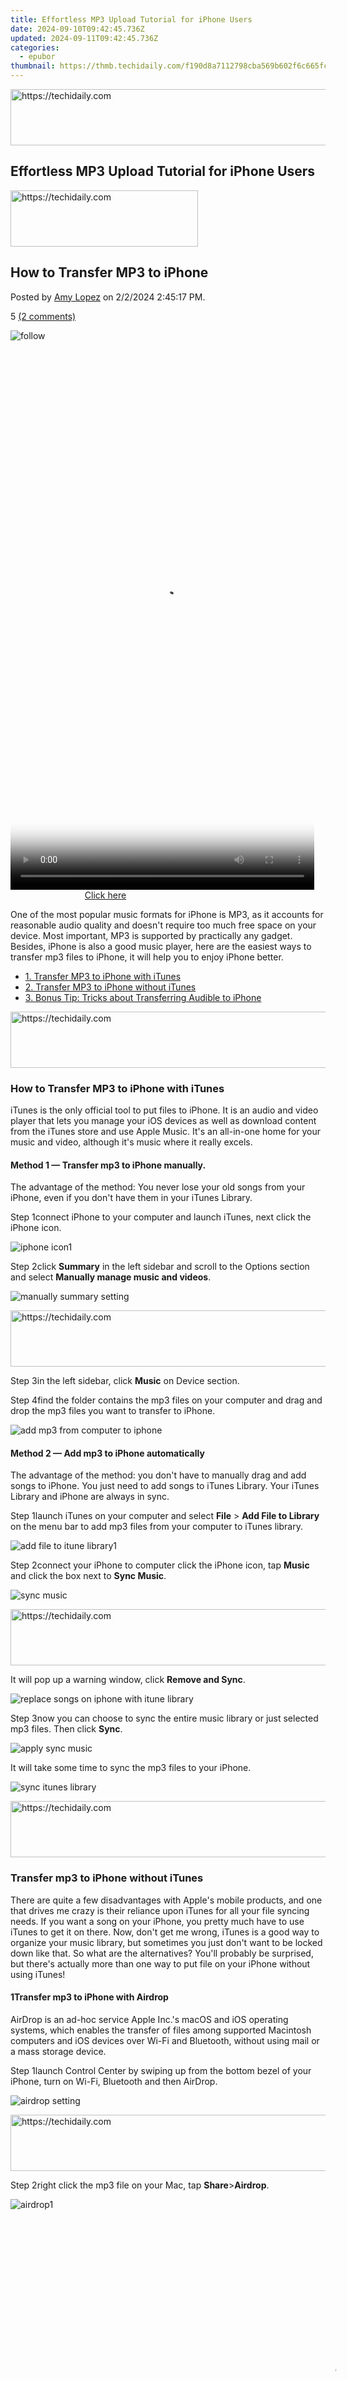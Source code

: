 ```yaml
---
title: Effortless MP3 Upload Tutorial for iPhone Users
date: 2024-09-10T09:42:45.736Z
updated: 2024-09-11T09:42:45.736Z
categories:
  - epubor
thumbnail: https://thmb.techidaily.com/f190d8a7112798cba569b602f6c665fc16f642849f8a20bc7170c2547e3c8b5d.jpg
---
```






<!-- affiliate ads begin -->
<a href="https://ephamedtechinc.pxf.io/c/5597632/2135476/26400" target="_top" id="2135476">
  <img src="//a.impactradius-go.com/display-ad/26400-2135476" border="0" alt="https://techidaily.com" width="728" height="90"/>
</a>
<img height="0" width="0" src="https://ephamedtechinc.pxf.io/i/5597632/2135476/26400" style="position:absolute;visibility:hidden;" border="0" />
<!-- affiliate ads end -->




## Effortless MP3 Upload Tutorial for iPhone Users





<!-- affiliate ads begin -->
<a href="https://wigfever.sjv.io/c/5597632/2005196/22899" target="_top" id="2005196">
  <img src="//a.impactradius-go.com/display-ad/22899-2005196" border="0" alt="https://techidaily.com" width="300" height="90"/>
</a>
<img height="0" width="0" src="https://wigfever.sjv.io/i/5597632/2005196/22899" style="position:absolute;visibility:hidden;" border="0" />
<!-- affiliate ads end -->




## How to Transfer MP3 to iPhone

Posted by [Amy Lopez](https://shorturl.at/bmsEO) on 2/2/2024 2:45:17 PM.

5 [(2 comments)](http://www.epubor.com/#comment-area) 



![follow](http://www.epubor.com/images/follow.png)





<!-- affiliate ads begin -->
<span id="1899850">
					<video width="486" height="864" style="cursor:pointer"
           poster="//a.impactradius-go.com/display-clicktoplayimage/1899850.png"
           onclick="if(!this.playClicked){this.play();this.setAttribute('controls',true);this.playClicked=true;}">
	   <source src="//a.impactradius-go.com/display-ad/14483-1899850">
	   <img src="//a.impactradius-go.com/display-clicktoplayimage/1899850.png" style="border: none; height: 100%; width: 100%; object-fit: contain">
	</video>
	<div style="width:304px;text-align:center"><a href="javascript:window.open(decodeURIComponent('https%3A%2F%2Felectronicx.pxf.io%2Fc%2F5597632%2F1899850%2F14483'), '_blank');void(0);">Click here</a></div>
</span>
<img height="0" width="0" src="https://imp.pxf.io/i/5597632/1899850/14483" style="position:absolute;visibility:hidden;" border="0" />
<!-- affiliate ads end -->




[](https://twitter.com/intent/tweet?) 

One of the most popular music formats for iPhone is MP3, as it accounts for reasonable audio quality and doesn't require too much free space on your device. Most important, MP3 is supported by practically any gadget. Besides, iPhone is also a good music player, here are the easiest ways to transfer mp3 files to iPhone, it will help you to enjoy iPhone better. 

* [1\. Transfer MP3 to iPhone with iTunes](https://tools.techidaily.com/epubor/products/)
* [2\. Transfer MP3 to iPhone without iTunes](https://tools.techidaily.com/epubor/products/)
* [3\. Bonus Tip: Tricks about Transferring Audible to iPhone](https://tools.techidaily.com/epubor/products/)





<!-- affiliate ads begin -->
<a href="https://ephamedtechinc.pxf.io/c/5597632/2120863/26400?prodsku=Mercury" target="_top" id="2120863">
  <img src="//a.impactradius-go.com/display-ad/26400-2120863" border="0" alt="https://techidaily.com" width="728" height="90"/>
</a>
<img height="0" width="0" src="https://ephamedtechinc.pxf.io/i/5597632/2120863/26400?prodsku=Mercury" style="position:absolute;visibility:hidden;" border="0" />
<!-- affiliate ads end -->




### How to Transfer MP3 to iPhone with iTunes

iTunes is the only official tool to put files to iPhone. It is an audio and video player that lets you manage your iOS devices as well as download content from the iTunes store and use Apple Music. It's an all-in-one home for your music and video, although it's music where it really excels.

#### Method 1 — Transfer mp3 to iPhone manually.

The advantage of the method: You never lose your old songs from your iPhone, even if you don't have them in your iTunes Library. 

Step 1connect iPhone to your computer and launch iTunes, next click the iPhone icon.

![iphone icon1](http://www.epubor.com/images/uppic/iphone-icon1.png)

Step 2click **Summary** in the left sidebar and scroll to the Options section and select **Manually manage music and videos**. 

![manually summary setting](http://www.epubor.com/images/uppic/manually-summary-setting.png)





<!-- affiliate ads begin -->
<a href="https://ephamedtechinc.pxf.io/c/5597632/2123511/26400" target="_top" id="2123511">
  <img src="//a.impactradius-go.com/display-ad/26400-2123511" border="0" alt="https://techidaily.com" width="728" height="90"/>
</a>
<img height="0" width="0" src="https://ephamedtechinc.pxf.io/i/5597632/2123511/26400" style="position:absolute;visibility:hidden;" border="0" />
<!-- affiliate ads end -->




Step 3in the left sidebar, click **Music** on Device section.

Step 4find the folder contains the mp3 files on your computer and drag and drop the mp3 files you want to transfer to iPhone.

![add mp3 from computer to iphone](http://www.epubor.com/images/uppic/add-mp3-from-computer-to-iphone.png)

#### Method 2 — Add mp3 to iPhone automatically

The advantage of the method: you don't have to manually drag and add songs to iPhone. You just need to add songs to iTunes Library. Your iTunes Library and iPhone are always in sync. 

Step 1launch iTunes on your computer and select **File** \> **Add File to Library** on the menu bar to add mp3 files from your computer to iTunes library.

![add file to itune library1](http://www.epubor.com/images/uppic/add-file-to-itune-library1.png)

Step 2connect your iPhone to computer click the iPhone icon, tap **Music** and click the box next to **Sync Music**. 

![sync music](http://www.epubor.com/images/uppic/sync-music.png)





<!-- affiliate ads begin -->
<a href="https://unicoeye.pxf.io/c/5597632/2134248/18498" target="_top" id="2134248">
  <img src="//a.impactradius-go.com/display-ad/18498-2134248" border="0" alt="https://techidaily.com" width="728" height="90"/>
</a>
<img height="0" width="0" src="https://unicoeye.pxf.io/i/5597632/2134248/18498" style="position:absolute;visibility:hidden;" border="0" />
<!-- affiliate ads end -->




It will pop up a warning window, click **Remove and Sync**.

![replace songs on iphone with itune library](http://www.epubor.com/images/uppic/replace-songs-on-iphone-with-itune-library.png)

Step 3now you can choose to sync the entire music library or just selected mp3 files. Then click **Sync**. 

![apply sync music](http://www.epubor.com/images/uppic/apply-sync-music.png)

It will take some time to sync the mp3 files to your iPhone.

![sync itunes library](http://www.epubor.com/images/uppic/sync-itunes-library.png)





<!-- affiliate ads begin -->
<a href="https://ephamedtechinc.pxf.io/c/5597632/2130532/26400" target="_top" id="2130532">
  <img src="//a.impactradius-go.com/display-ad/26400-2130532" border="0" alt="https://techidaily.com" width="728" height="90"/>
</a>
<img height="0" width="0" src="https://ephamedtechinc.pxf.io/i/5597632/2130532/26400" style="position:absolute;visibility:hidden;" border="0" />
<!-- affiliate ads end -->




### Transfer mp3 to iPhone without iTunes

There are quite a few disadvantages with Apple's mobile products, and one that drives me crazy is their reliance upon iTunes for all your file syncing needs. If you want a song on your iPhone, you pretty much have to use iTunes to get it on there. Now, don't get me wrong, iTunes is a good way to organize your music library, but sometimes you just don't want to be locked down like that. So what are the alternatives? You'll probably be surprised, but there's actually more than one way to put file on your iPhone without using iTunes!

#### 1Transfer mp3 to iPhone with Airdrop

AirDrop is an ad-hoc service Apple Inc.'s macOS and iOS operating systems, which enables the transfer of files among supported Macintosh computers and iOS devices over Wi-Fi and Bluetooth, without using mail or a mass storage device.

Step 1launch Control Center by swiping up from the bottom bezel of your iPhone, turn on Wi-Fi, Bluetooth and then AirDrop. 

![airdrop setting](http://www.epubor.com/images/uppic/airdrop-setting.png)





<!-- affiliate ads begin -->
<a href="https://appsumo.8odi.net/c/5597632/2123726/7443" target="_top" id="2123726">
  <img src="//a.impactradius-go.com/display-ad/7443-2123726" border="0" alt="https://techidaily.com" width="600" height="90"/>
</a>
<img height="0" width="0" src="https://appsumo.8odi.net/i/5597632/2123726/7443" style="position:absolute;visibility:hidden;" border="0" />
<!-- affiliate ads end -->




Step 2right click the mp3 file on your Mac, tap **Share**\>**Airdrop**. 

![airdrop1](http://www.epubor.com/images/uppic/airdrop1.png)





<!-- affiliate ads begin -->
<span id="1155462">
					<video width="1024" height="576" style="cursor:pointer"
           poster="//a.impactradius-go.com/display-clicktoplayimage/1155462.png"
           onclick="if(!this.playClicked){this.play();this.setAttribute('controls',true);this.playClicked=true;}">
	   <source src="//a.impactradius-go.com/display-ad/14559-1155462">
	   <img src="//a.impactradius-go.com/display-clicktoplayimage/1155462.png" style="border: none; height: 100%; width: 100%; object-fit: contain">
	</video>
	<div style="width:640px;text-align:center"><a href="javascript:window.open(decodeURIComponent('https%3A%2F%2Fpropmoneyinc.pxf.io%2Fc%2F5597632%2F1155462%2F14559'), '_blank');void(0);">Click here</a></div>
</span>
<img height="0" width="0" src="https://imp.pxf.io/i/5597632/1155462/14559" style="position:absolute;visibility:hidden;" border="0" />
<!-- affiliate ads end -->




Step 3in the pop up window, your iPhone will be displayed there. Then click the user name of your iPhone. Next the mp3 file will start transferring to your iPhone.

![airdrop iphone](http://www.epubor.com/images/uppic/airdrop-iphone.png)





<!-- affiliate ads begin -->
<a href="https://aligracehair.sjv.io/c/5597632/2135365/19272" target="_top" id="2135365">
  <img src="//a.impactradius-go.com/display-ad/19272-2135365" border="0" alt="https://techidaily.com" width="125" height="90"/>
</a>
<img height="0" width="0" src="https://aligracehair.sjv.io/i/5597632/2135365/19272" style="position:absolute;visibility:hidden;" border="0" />
<!-- affiliate ads end -->




Step 4on your iPhone, it will pop up a window, please tap Accept and choose the appropriate player to listen to it.

![accept](http://www.epubor.com/images/uppic/accept.png)

With AirDrop, you can instantly share your photos, videos, documents, and more with other Apple devices nearby.

#### 2Transfer mp3 to iPhone with Dropbox

Dropbox is a file hosting service that offers cloud storage, file synchronization, personal cloud, and client software. Dropbox creates a special folder on the user's computer, the contents of which are then synchronized to Dropbox's servers and to other computers and devices that the user has installed Dropbox on, keeping the same files up-to-date on all devices.

Step 1Log in your Dropbox account on your computer. 

Step 2Click Upload files to add your mp3 files to Dropbox.

![upload mp3 to dropbox](http://www.epubor.com/images/uppic/upload-mp3-to-dropbox.png)





<!-- affiliate ads begin -->
<a href="https://ephamedtechinc.pxf.io/c/5597632/2123508/26400" target="_top" id="2123508">
  <img src="//a.impactradius-go.com/display-ad/26400-2123508" border="0" alt="https://techidaily.com" width="728" height="90"/>
</a>
<img height="0" width="0" src="https://ephamedtechinc.pxf.io/i/5597632/2123508/26400" style="position:absolute;visibility:hidden;" border="0" />
<!-- affiliate ads end -->




Step 3Open Dropbox on your iPhone and log in your account, then you will find the transfer mp3\. You can listen to it right away by just clicking the title.

![dropbox on iphone](http://www.epubor.com/images/uppic/dropbox-on-iphone.png)

This method works for all cloud service besides Dropbox.

#### 3Transfer mp3 to iPhone with VLC

[VLC](https://www.videolan.org/) is a powerful media player that plays most of today's media and video formats. The new version VLC includes the WiFi Upload feature, which lets you wirelessly upload files to your iOS device from a Web browser. Make sure your iOS device is on the same Wi-Fi network as the computer you'll be uploading from.

Step 1download VLC Media Player from the App Store to your iPhone.

Step 2tap the VLC logo in the top left corner. Click Sharing via WiFi in the left sidebar to turn it on. 

![turn on sharing via wifi](http://www.epubor.com/images/uppic/turn-on-sharing-via-wifi.png)

Step 3enter the IP address of the VLC server running on your iOS device in the Web browser of your computer.

Step 4click on the "+" button or drag-and-drop your mp3 files into the browser.

![sharing via wifi](http://www.epubor.com/images/uppic/sharing-via-wifi.png)

Step 5open VLC Media Player on iPhone, you will see the transferred mp3 displayed on the main window. You can listen to mp3 file just by clicking the file title.

![mp3 on vlc](http://www.epubor.com/images/uppic/mp3-on-vlc.png)





<!-- affiliate ads begin -->
<a href="https://review-au.sjv.io/c/5597632/2098700/14409" target="_top" id="2098700">
  <img src="//a.impactradius-go.com/display-ad/14409-2098700" border="0" alt="https://techidaily.com" width="160" height="90"/>
</a>
<img height="0" width="0" src="https://review-au.sjv.io/i/5597632/2098700/14409" style="position:absolute;visibility:hidden;" border="0" />
<!-- affiliate ads end -->




#### 4Transfer mp3 to iPhone with Email

Transferring mp3 to iPhone with email is also one of the easiest method. You just need to upload the mp3 as the attachment file and send to the other email address of yours. Then open the mp3 file on the other email and start listening to it after downloading it.

### Bonus: Tips and Tricks about Transferring Audible Books to iPhone

Audible is the United States' largest audio book producer and retailer. And audiobooks purchased from Audible usually comes with DRM protection, which is annoying for some people and you can only listen to the purchased audiobooks via Audible for iOS on iPhone. Some users may also want to share their audiobook with their family member or friends. Luckily for you, the above methods of transferring mp3 to iPhone works perfect your iPhone as long as you can convert Audible books to mp3\. Next we are going to introduce you the most powerful Audible Converter in the market to help you convert Audible to mp3\. 

First, download [Audible Converter](https://tools.techidaily.com/epubor/audible-converter/) to your computer and launch it.

Second, add your downloaded Audible books to Audible Converter by clicking Add button or simply dragging and dropping them to the main window.

Third, choose mp3 as the output format and click **Convert to MP3**. Voila, you can get the mp3 format audiobooks. Then try the above methods to transfer the mp3 file to your iPhone.

![convert-to-mp3-via-audible-converter](http://www.epubor.com/images/uppic/convert-to-mp3-via-audible-converter-01.png)

Epubor Audible Converter is the most efficiently and powerful Audible DRM Removal as well as Audible Converter in the market. Good news is that you can try the free trial version of their software, what's even cool is that you can get the money back within one month after you place the order if the software doesn't do the job. Why not give it a try?

Download Epubor Audible Converter for Free

[](https://tools.techidaily.com/epubor/audible-converter/) [](https://tools.techidaily.com/epubor/audible-converter/) 

### Conclusion

In the above guides, I have recommend you a few free solutions to put mp3 files to iPhone with and without using iTunes, try them one by one to improve your iPhone data management skills and enjoy iPhone better.

Suggested reading

* [How to Remove DRM from Google Play Books](https://tools.techidaily.com/epubor/products/)
* [How to Convert Kindle KFX to Epub/PDF/Mobi with Calibre](https://tools.techidaily.com/epubor/products/)
* [The Official Guide to Convert Audible to MP3](https://tools.techidaily.com/epubor/products/)

![author](http://www.epubor.com/images/uppic/Hillary.png)

[Amy Lopez](https://shorturl.at/bmsEO) crafts informative articles on eBooks and eReaders, uncovering optimal methods to enhance your eBook reading experience, and eagerly shares her findings with you.

SHARING IS GREAT!

[Tweet](https://twitter.com/share) 

[SAVE PAGE AS PDF](https://tools.techidaily.com/epubor/transfer/) 



2 Comments

[reply](https://tools.techidaily.com/epubor/products/) 

[reply](https://tools.techidaily.com/epubor/products/) 

dell error code 2000-0333

[Re:How to Transfer MP3 to iPhone](https://tools.techidaily.com/epubor/products/)

04/20/2019 14:16:14

This post is good but it is not an easy way to transfer music to iTunes if you search on the web you must get a better idea https://errorcode0x.com/solved-dell-error-code-2000-0333/ and also a clear idea how to transfer mp3 music to iTunes.

[reply](https://tools.techidaily.com/epubor/products/) 

Leo

[Re:How to Transfer MP3 to iPhone](https://tools.techidaily.com/epubor/products/)

01/10/2020 02:11:08

Thank you, thank you, thank you! The option to manually transfer files with iTunes, without syncing the library is gold!

[reply](https://tools.techidaily.com/epubor/products/) 

Leave a comment

| Rating |  |
| ------ |  |

| YourName | \*  1 to 50 chars |
| -------- | ----------------- |

| email | Internet Email |
| ----- | -------------- |

| Comments | UBB Editor |
| -------- | ---------- |

<ins class="adsbygoogle"
     style="display:block"
     data-ad-format="autorelaxed"
     data-ad-client="ca-pub-7571918770474297"
     data-ad-slot="1223367746"></ins>



<ins class="adsbygoogle"
     style="display:block"
     data-ad-client="ca-pub-7571918770474297"
     data-ad-slot="8358498916"
     data-ad-format="auto"
     data-full-width-responsive="true"></ins>

<span class="atpl-alsoreadstyle">Also read:</span>
<div><ul>
<li><a href="https://facebook-record-videos.techidaily.com/new-2024-approved-achieving-excellent-illumination-on-youtube-videos/"><u>[New] 2024 Approved  Achieving Excellent Illumination on YouTube Videos</u></a></li>
<li><a href="https://fox-http.techidaily.com/new-2024-approved-perfecting-your-voice-with-the-ultimate-guide-to-morphvox-modification/"><u>[New] 2024 Approved  Perfecting Your Voice with the Ultimate Guide to MorphVOX Modification</u></a></li>
<li><a href="https://screen-capture.techidaily.com/new-in-2024-from-beginner-to-pro-essential-steps-in-recording-with-logitech-cameras/"><u>[New] In 2024, From Beginner to Pro  Essential Steps in Recording with Logitech Cameras</u></a></li>
<li><a href="https://some-approaches.techidaily.com/new-the-full-spectrum-slomo-recording-app-evaluation/"><u>[New] The Full Spectrum SloMo Recording App Evaluation</u></a></li>
<li><a href="https://extra-hints.techidaily.com/updated-best-front-row-non-sports-options/"><u>[Updated] Best Front Row Non-Sports Options</u></a></li>
<li><a href="https://youtube-webster.techidaily.com/ed-from-script-to-screenplay-expert-video-editing-insights-for-2024/"><u>[Updated] From Script to Screenplay  Expert Video Editing Insights for 2024</u></a></li>
<li><a href="https://instagram-video-files.techidaily.com/updated-instagrams-edge-infusing-artistry-with-slow-motion-for-2024/"><u>[Updated] Instagram's Edge  Infusing Artistry with Slow Motion for 2024</u></a></li>
<li><a href="https://fox-blue.techidaily.com/updated-win11s-leading-free-screen-capture-software-ranked-1-5-for-2024/"><u>[Updated] Win11's Leading Free Screen Capture Software Ranked #1-5 for 2024</u></a></li>
<li><a href="https://solve-help.techidaily.com/1-access-complimentary-copyright-permissions-quickly/"><u>1. Access Complimentary Copyright Permissions Quickly</u></a></li>
<li><a href="https://solve-help.techidaily.com/1-how-to-transform-your-ebook-from-epub-format-to-compatible-amazon-kindle-azw3-version/"><u>1. How to Transform Your eBook From ePub Format to Compatible Amazon Kindle AZW3 Version</u></a></li>
<li><a href="https://facebook-videos.techidaily.com/2024-approved-expert-free-fb-image-creator-no-fee/"><u>2024 Approved  Expert Free FB Image Creator (No Fee)</u></a></li>
<li><a href="https://solve-help.techidaily.com/access-over-50-audiobook-websites-for-instant-listening-no-downloads-required/"><u>Access Over 50 Audiobook Websites for Instant Listening - No Downloads Required!</u></a></li>
<li><a href="https://solve-help.techidaily.com/acsm-book-conversion-process-for-ereader-users-from-google-play-books-to-readable-formats/"><u>ACSM Book Conversion Process for Ereader Users: From Google Play Books to Readable Formats</u></a></li>
<li><a href="https://solve-help.techidaily.com/acsm-zu-pdf-konvertierungstool-professionelle-umwandlung-von-excel-in-pdf/"><u>ACSM Zu PDF-Konvertierungstool: Professionelle Umwandlung Von Excel in PDF</u></a></li>
<li><a href="https://solve-help.techidaily.com/advanced-strategies-for-optimizing-website-visibility-in-search-results/"><u>Advanced Strategies for Optimizing Website Visibility in Search Results</u></a></li>
<li><a href="https://location-fake.techidaily.com/all-must-knows-to-use-fake-gps-go-location-spoofer-on-apple-iphone-x-drfone-by-drfone-virtual-ios/"><u>All Must-Knows to Use Fake GPS GO Location Spoofer On Apple iPhone X | Dr.fone</u></a></li>
<li><a href="https://article-helps.techidaily.com/becoming-a-final-cut-pro-expert-your-quick-reference/"><u>Becoming a Final Cut Pro Expert – Your Quick Reference</u></a></li>
<li><a href="https://article-posts.techidaily.com/best-zero-cost-enhancer-for-digital-photography-for-2024/"><u>Best Zero-Cost Enhancer for Digital Photography for 2024</u></a></li>
<li><a href="https://solve-help.techidaily.com/calibre-tutorial-for-changing-epub-files-into-kea-formats-successfully/"><u>Calibre Tutorial for Changing EPUB Files Into KEA Formats Successfully</u></a></li>
<li><a href="https://solve-help.techidaily.com/comment-changer-un-fichier-pdf-en-format-epub-pour-lecture-sur-ipad/"><u>Comment Changer Un Fichier PDF en Format ePub Pour Lecture Sur iPad ?</u></a></li>
<li><a href="https://solve-help.techidaily.com/discover-amazons-must-read-list-the-ultimate-selection-of-the-100-most-popular-kindle-writers/"><u>Discover Amazon's Must-Read List: The Ultimate Selection of the 100 Most Popular Kindle Writers</u></a></li>
<li><a href="https://solve-help.techidaily.com/find-your-favorite-songs-in-mp3-format-quick-download-tips/"><u>Find Your Favorite Songs in MP3 Format – Quick Download Tips!</u></a></li>
<li><a href="https://solve-help.techidaily.com/how-to-enjoy-audiobook-content-on-amazons-kindle-a-five-step-guide/"><u>How to Enjoy Audiobook Content on Amazon's Kindle: A Five-Step Guide</u></a></li>
<li><a href="https://solve-help.techidaily.com/how-to-make-your-translated-e-books-appear-on-amazons-kindle-store/"><u>How to Make Your Translated E-Books Appear on Amazon's Kindle Store</u></a></li>
<li><a href="https://solve-help.techidaily.com/how-to-transform-your-kindle-azw-files-into-versatile-epub-format-an-essential-guide/"><u>How to Transform Your Kindle AZW Files Into Versatile EPUB Format: An Essential Guide</u></a></li>
<li><a href="https://solve-help.techidaily.com/immediate-guide-how-to-remove-drm-from-e-books-today/"><u>Immediate Guide: How to Remove DRM From E-Books Today!</u></a></li>
<li><a href="https://android-transfer.techidaily.com/in-2024-2-ways-to-transfer-text-messages-from-oppo-a78-to-iphone-1514131211x8-drfone-by-drfone-transfer-from-android-transfer-from-android/"><u>In 2024, 2 Ways to Transfer Text Messages from Oppo A78 to iPhone 15/14/13/12/11/X/8/ | Dr.fone</u></a></li>
<li><a href="https://solve-help.techidaily.com/migrating-your-ebook-collection-how-to-move-books-from-amazon-kindle-to-kobos-clara-hd/"><u>Migrating Your eBook Collection: How to Move Books From Amazon Kindle to Kobo's Clara HD</u></a></li>
<li><a href="https://solve-help.techidaily.com/step-by-step-guide-how-to-regain-access-to-your-suspended-driving-privileges/"><u>Step-by-Step Guide: How to Regain Access to Your Suspended Driving Privileges</u></a></li>
<li><a href="https://solve-help.techidaily.com/step-by-step-guide-moving-amazon-kindle-library-to-your-nook-tablet-or-ereader/"><u>Step-by-Step Guide: Moving Amazon Kindle Library to Your Nook Tablet or EReader</u></a></li>
<li><a href="https://android-location-track.techidaily.com/top-10-best-spy-watches-for-your-oneplus-11-5g-drfone-by-drfone-virtual-android/"><u>Top 10 Best Spy Watches For your OnePlus 11 5G | Dr.fone</u></a></li>
<li><a href="https://solve-help.techidaily.com/ultimate-guide-choosing-the-best-aaa-mp3-convertors-tested-for-you/"><u>Ultimate Guide: Choosing the Best AAA-MP3 Convertors Tested for You!</u></a></li>
<li><a href="https://solve-help.techidaily.com/ultimate-selection-5-top-ranked-mobile-apps-for-manga-enthusiasts-on-apple-devices/"><u>Ultimate Selection: 5 Top-Ranked Mobile Apps for Manga Enthusiasts on Apple Devices</u></a></li>
<li><a href="https://solve-help.techidaily.com/ultimate-tips-on-how-to-erase-ebooks-from-barnes-and-nobles-nook-device/"><u>Ultimate Tips on How to Erase Ebooks From Barnes & Noble's Nook Device</u></a></li>
<li><a href="https://solve-help.techidaily.com/unlock-your-books-how-to-get-free-drm-free-epub-files-without-hassle/"><u>Unlock Your Books: How to Get Free DRM-Free ePub Files Without Hassle</u></a></li>
<li><a href="https://solve-help.techidaily.com/unlocking-kindle-potential-advanced-techniques-for-ebook-navigation-and-management/"><u>Unlocking Kindle Potential: Advanced Techniques for eBook Navigation & Management</u></a></li>
<li><a href="https://solve-help.techidaily.com/unlocking-your-kindle-books-how-to-bypass-kfx-drm-and-convert-them-into-various-ebook-formats-mobi-epub-pdf-azw3/"><u>Unlocking Your Kindle Books: How to Bypass KFX DRM & Convert Them Into Various eBook Formats (MOBI, EPUB, PDF, AZW3)</u></a></li>
<li><a href="https://solve-help.techidaily.com/unverschlusselte-inhalte-erstellen-anleitung-zum-entfernen-von-ibooks-drm-mit-kindle/"><u>Unverschlüsselte Inhalte Erstellen - Anleitung Zum Entfernen Von iBooks DRM Mit Kindle</u></a></li>
<li><a href="https://solve-help.techidaily.com/user-agreement-discussions-understanding-terms-and-conditions/"><u>User Agreement Discussions: Understanding Terms and Conditions</u></a></li>
<li><a href="https://data-safeguard.techidaily.com/windows-stellar-secure-wiper-5-easy-setup-and-automated-cleaning-schedule/"><u>Windows Stellar Secure Wiper 5: Easy Setup and Automated Cleaning Schedule</u></a></li>
</ul></div>
